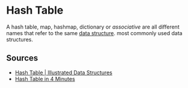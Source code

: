 # Hash Table

A hash table, map, hashmap, dictionary or *associative* are all different names that refer to the same [data structure](Computer%20Science/Data%20Structures/data%20structure.md).  most commonly used data structures.

## Sources

- [Hash Table | Illustrated Data Structures](https://www.youtube.com/watch?v=jalSiaIi8j4)
- [Hash Table in 4 Minutes](https://youtu.be/knV86FlSXJ8)